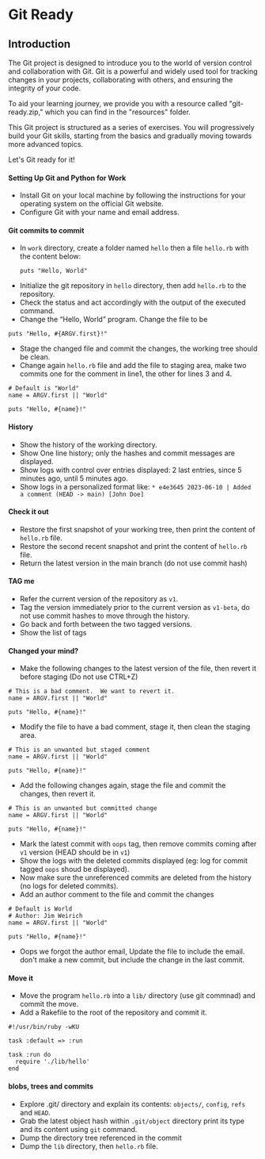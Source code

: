 # Git Ready
## Introduction
The Git project is designed to introduce you to the world of version control and collaboration with Git. 
Git is a powerful and widely used tool for tracking changes in your projects, collaborating with others, 
and ensuring the integrity of your code.

To aid your learning journey, we provide you with a resource called "git-ready.zip," which you can find in the "resources" folder.

This Git project is structured as a series of exercises. You will progressively build your Git skills,
starting from the basics and gradually moving towards more advanced topics.

Let's Git ready for it! 

#### Setting Up Git and Python for Work
- Install Git on your local machine by following the instructions for your operating system on the official Git website.
- Configure Git with your name and email address.

#### Git commits to commit
- In `work` directory, create a folder named `hello` then a file `hello.rb` with the content below:
  ```
  puts "Hello, World"
  ```
- Initialize the git repository in `hello` directory, then add `hello.rb` to the repository.
- Check the status and act accordingly with the output of the executed command.
- Change the “Hello, World” program. Change the file to be
```
puts "Hello, #{ARGV.first}!"
```
- Stage the changed file and commit the changes, the working tree should be clean.
- Change again `hello.rb` file and add the file to staging area, make two commits one for the comment in line1, the other for lines 3 and 4.
```
# Default is "World"
name = ARGV.first || "World"

puts "Hello, #{name}!"
```

#### History
- Show the history of the working directory.
- Show One line history; only the hashes and commit messages are displayed.
- Show logs with control over entries displayed: 2 last entries, since 5 minutes ago, until 5 minutes ago.
- Show logs in a personalized format like: `* e4e3645 2023-06-10 | Added a comment (HEAD -> main) [John Doe]`

#### Check it out
- Restore the first snapshot of your working tree, then print the content of `hello.rb` file.
- Restore the second recent snapshot and print the content of `hello.rb` file.
- Return the latest version in the main branch (do not use commit hash)

#### TAG me
- Refer the current version of the repository as `v1`.
- Tag the version immediately prior to the current version as `v1-beta`, do not use commit hashes to move through the history.
- Go back and forth between the two tagged versions.
- Show the list of tags

#### Changed your mind?
- Make the following changes to the latest version of the file, then revert it before staging (Do not use CTRL+Z)
```
# This is a bad comment.  We want to revert it.
name = ARGV.first || "World"

puts "Hello, #{name}!"
```
- Modify the file to have a bad comment, stage it, then clean the staging area.

```
# This is an unwanted but staged comment
name = ARGV.first || "World"

puts "Hello, #{name}!"
```
- Add the following changes again, stage the file and commit the changes, then revert it.
```
# This is an unwanted but committed change
name = ARGV.first || "World"

puts "Hello, #{name}!"
````
- Mark the latest commit with `oops` tag, then remove commits coming after `v1` version (HEAD should be in `v1`)
- Show the logs with the deleted commits displayed (eg: log for commit tagged `oops` shoud be displayed).
- Now make sure the unreferenced commits are deleted from the history (no logs for deleted commits).
- Add an author comment to the file and commit the changes
```
# Default is World
# Author: Jim Weirich
name = ARGV.first || "World"

puts "Hello, #{name}!"
```
- Oops we forgot the author email, Update the file to include the email. don't make a new commit, but include the change in the last commit. 

#### Move it
- Move the program `hello.rb` into a `lib/` directory (use git commnad) and commit the move.
- Add a Rakefile to the root of the repository and commit it.
```
#!/usr/bin/ruby -wKU

task :default => :run

task :run do
  require './lib/hello'
end
```
#### blobs, trees and commits
- Explore .git/ directory and explain its contents: `objects/`, `config`, `refs` and `HEAD`.
- Grab the latest object hash within ``.git/object`` directory print its type and its content using `git` command.
- Dump the directory tree referenced in the commit
- Dump the `lib` directory, then `hello.rb` file.